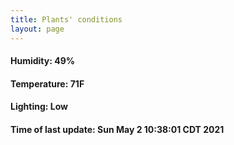 ```yaml
---
title: Plants' conditions
layout: page
---
```



#### Humidity: 49%
#### Temperature: 71F
#### Lighting: Low
#### Time of last update: Sun May  2 10:38:01 CDT 2021
